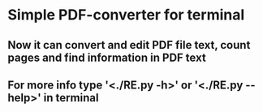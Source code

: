 # Simple PDF-converter for terminal
## Now it can convert and edit PDF file text, count pages and find information in PDF text
## For more info type '<./RE.py -h>' or '<./RE.py --help>' in terminal